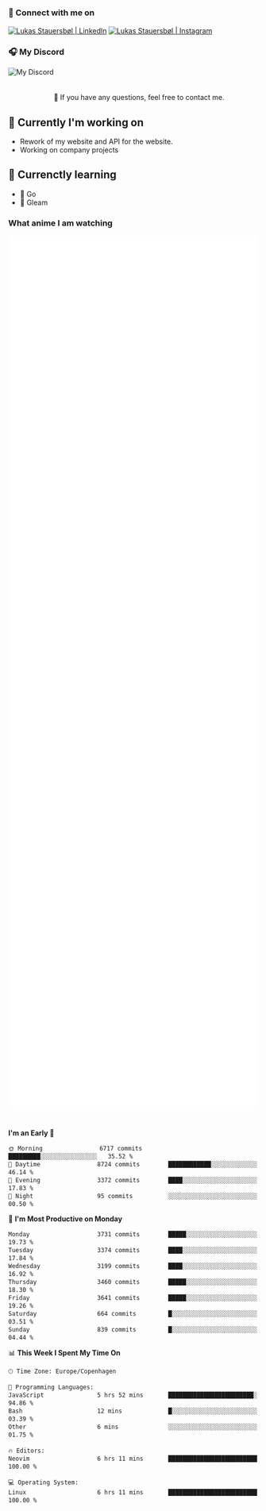 ### 🔗 Connect with me on
<a href="https://www.instagram.com/lukas_stauersbol" target="_blank"><img align="center" src="https://raw.githubusercontent.com/stauersbol/stauersbol/main/images/instagram.svg" alt="Lukas Stauersbøl | LinkedIn" width="30px"/></a>
<a href="https://www.linkedin.com/in/lukas-stauersbol/" target="_blank"><img align="center" src="https://raw.githubusercontent.com/stauersbol/stauersbol/main/images/linkedin.svg" alt="Lukas Stauersbøl | Instagram" width="30px"/></a>

<p align="center">
 <h3>🎧 My Discord</h3>
 <img align="left" height="55px" src="https://discord.c99.nl/widget/theme-2/147806323323568128.png" alt="My Discord" />
</p>

<br/>
<br/>
<br/>
💬 If you have any questions, feel free to contact me.

## 🔭 Currently I'm working on
- Rework of my website and API for the website.
- Working on company projects
 
## 🌱 Currenctly learning
- 💙 Go
- 💜 Gleam

### What anime I am watching
<a href="https://anilist.co/user/slashiy/" align="center"><img align="center" width="500px" src="metrics.plugin.personal.anilist.svg" /></a>

<br/>

<!--START_SECTION:waka-->
**I'm an Early 🐤** 

```text
🌞 Morning                6717 commits        █████████░░░░░░░░░░░░░░░░   35.52 % 
🌆 Daytime                8724 commits        ████████████░░░░░░░░░░░░░   46.14 % 
🌃 Evening                3372 commits        ████░░░░░░░░░░░░░░░░░░░░░   17.83 % 
🌙 Night                  95 commits          ░░░░░░░░░░░░░░░░░░░░░░░░░   00.50 % 
```
📅 **I'm Most Productive on Monday** 

```text
Monday                   3731 commits        █████░░░░░░░░░░░░░░░░░░░░   19.73 % 
Tuesday                  3374 commits        ████░░░░░░░░░░░░░░░░░░░░░   17.84 % 
Wednesday                3199 commits        ████░░░░░░░░░░░░░░░░░░░░░   16.92 % 
Thursday                 3460 commits        █████░░░░░░░░░░░░░░░░░░░░   18.30 % 
Friday                   3641 commits        █████░░░░░░░░░░░░░░░░░░░░   19.26 % 
Saturday                 664 commits         █░░░░░░░░░░░░░░░░░░░░░░░░   03.51 % 
Sunday                   839 commits         █░░░░░░░░░░░░░░░░░░░░░░░░   04.44 % 
```


📊 **This Week I Spent My Time On** 

```text
🕑︎ Time Zone: Europe/Copenhagen

💬 Programming Languages: 
JavaScript               5 hrs 52 mins       ████████████████████████░   94.86 % 
Bash                     12 mins             █░░░░░░░░░░░░░░░░░░░░░░░░   03.39 % 
Other                    6 mins              ░░░░░░░░░░░░░░░░░░░░░░░░░   01.75 % 

🔥 Editors: 
Neovim                   6 hrs 11 mins       █████████████████████████   100.00 % 

💻 Operating System: 
Linux                    6 hrs 11 mins       █████████████████████████   100.00 % 
```


<!--END_SECTION:waka-->
